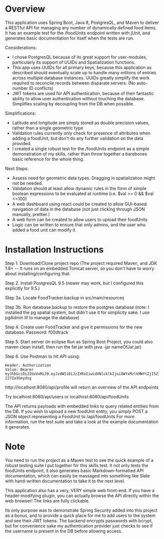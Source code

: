 # Overview

This application uses Spring Boot, Java 8, PostgresQL, and Maven to deliver a RESTful API for managing any number of dynamically defined food items.
It has an example test for the /foodUnits endpoint written with jUnit, and generates basic documentation for itself when the tests are run. 

Considerations:
- I chose PostgresQL because of its great support for user-modules, particularly its support of UUIDs and Spatialization functions.
- This app uses UUIDs for all primary keys, because this application as described should eventually scale up to handle many millions of entries across
multiple database instances. UUIDs greatly simplify the work required to reconcile records between disparate servers. (No auto-number ID conflicts)
- JWT tokens are used for API authentication, because of their fantastic ability to allow user authentication without touching the database. Simplifies
scaling by decoupling from the DB when possible.

Simplifications:
- Latitude and longitude are simply stored as double precision values, rather than a single geometric type
- Validation rules currently only check for presence of attributes when adding a foodUnit, but don't do any further validation on the data provided.
- I created a single robust test for the /foodUnits endpoint as a simple demonstration of my skills, rather than throw together a barebones basic reference for the whole thing.

Next Steps:
- Assess need for geometric data types. Dragging in spatialization might not be needed.
- Validation should at least allow dynamic rules in the form of simple boolean expressions to be evaluated at runtime (i.e. $val >= 0 && $val <=100)
- A web dashboard using react could be created to allow GUI-based navigation of data in the database (not just clicking through JSON manually, prettier.)
- A web form can be created to allow users to upload their foodUnits
- Logic can be written to ensure that only admins, and the user who added a food unit can modify it.



# Installation Instructions

Step 1. Download/Clone project repo (The project required Maven, and JDK 1.8+ -- It runs on an embedded Tomcat server, so you don't have to worry about installing/configuring that.

Step 2. Install PostgresQL 9.5 (newer may work, but I configured this explicitly for 9.5.)

Step 3a. Locate FoodTracker.backup in src/main/resources

Step 3b. Run database.backup to restore the postgres database (note: I installed the pg spatial system, but didn't use it for simplicity sake. I use pgAdmin III to manage the database)

Step 4. Create user FoodTracker and give it permissions for the new database. Password: f00dtrack

Step 5. Start server (in eclipse Run as Spring Boot Project, you could also maven clean install, then run the fat jar with java -jar nameOfJar.jar)

Step 6. Use Postman to hit API using:

```
Header: Authorization
Value: Bearer eyJhbGciOiJIUzUxMiJ9.eyJzdWIiOiJzZXRoIiwidXNlcklkIjoiOWYxMzlkMWYtZjI5Zi00ZWM1LWI3ZTktNjQ1NjdkOGYzZDdjIiwiYXV0aG9yaXRpZXMiOlt7ImF1dGhvcml0eUlkIjpudWxsLCJhdXRob3JpdHkiOiJST0xFX0FVVEhFTlRJQ0FURUQifSx7ImF1dGhvcml0eUlkIjoiOWYxMzlkMWYtZjI5Zi00ZWM1LWI3ZTktNjQ1NjdkOGY0NDQ0IiwiYXV0aG9yaXR5IjoiUk9MRV9BRE1JTiJ9XSwiYWNjb3VudE5vbkxvY2tlZCI6dHJ1ZSwiYWNjb3VudE5vbkV4cGlyZWQiOnRydWUsImNyZWRlbnRpYWxzTm9uRXhwaXJlZCI6dHJ1ZSwiZW5hYmxlZCI6dHJ1ZSwianRpIjoiNjQ5MDU5MTgtOTAyMy00NjFkLTk0NjQtZjViOGU2NGRlYjk1IiwiaWF0IjoxNTQwMjM1NjE2fQ.DRE5NNUDPLxTZXl5omAcdwgRo_2f7mPKR5kNF9C0WDxew2h4OFLpfoTXybYnwEHeD9gP4XH18-227Za3Gmydsg
```

http://localhost:8080/api/profile will return an overview of the API endpoints

Try localhost:8080/api/users or localhost:8080/api/foodUnits

The API returns payloads with embedded links to query related entities from the DB.
If you wish to upload a new foodUnit entity, you simply POST a JSON object representing a FoodUnit to /api/foodUnits
For more information, run the test suite and take a look at the example documentation it generates.

# Note

You need to run the project as a Maven test to see the quick example of a robust testing suite I put together for this skills test. It not only tests the foodUnits endpoint, it also generates basic Markdown-formatted API documentation, which can easily be massaged into something like Slate with hand-written documentation to take it to the next level.

This application also has a very, VERY simple web front-end. If you have a header-modifying plugin, you can actually browse the API directly within the web browser! The links are fully clickable.

Its only purpose was to demonstrate Spring Security added into this project as a bonus, and to provide a quick place for me to add users to the system and see their JWT tokens. The backend encrypts passwords with bcrypt, but for convenience sake my authentication provider just checks to see if the username is present in the DB before allowing access.
